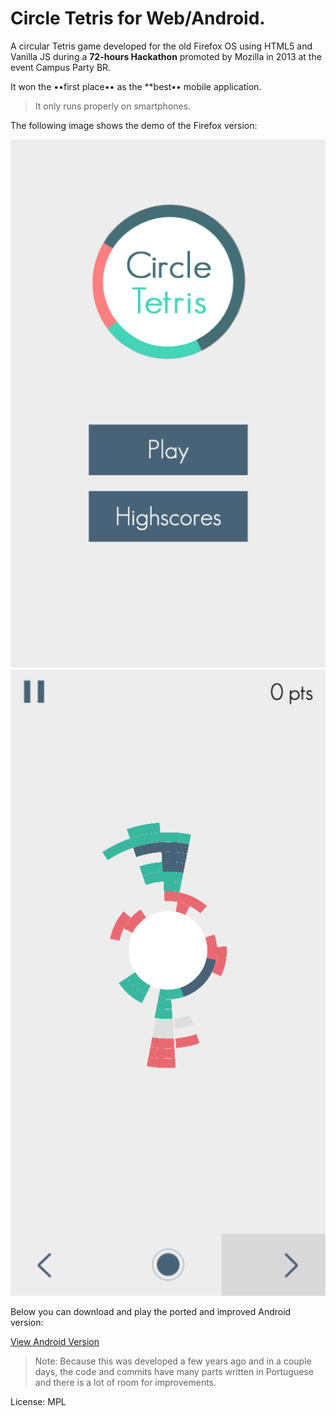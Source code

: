 Circle Tetris for Web/Android.
=============

A circular Tetris game developed for the old Firefox OS using HTML5 and Vanilla JS during a **72-hours Hackathon** promoted by Mozilla in 2013 at the event Campus Party BR.

It won the ••first place•• as the **best•• mobile application.

> It only runs properly on smartphones.

The following image shows the demo of the Firefox version:

![Menu Demo](https://github.com/guiherzog/circle-tetris/blob/master/psd/Menu.png?raw=true)
![Game Demo](https://github.com/guiherzog/circle-tetris/blob/master/psd/Game.png?raw=true)

Below you can download and play the ported and improved Android version:

[View Android Version](https://play.google.com/store/apps/details?id=com.q4group.circleblocks)

> Note: Because this was developed a few years ago and in a couple days, the code and commits have many parts written in Portuguese and there is a lot of room for improvements.

License: MPL

